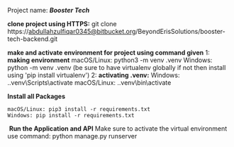 Project name: ***Booster Tech***

**clone project using HTTPS:**
git clone https://abdullahzulfiqar0345@bitbucket.org/BeyondErisSolutions/booster-tech-backend.git

**make and activate environment for project using command given**
1: **making environment**
    macOS/Linux: python3 -m venv .venv 
   Windows: python -m venv .venv
   (be sure to have virtualenv globally if not then install using 'pip install virtualenv')
2: **activating .venv:**
    Windows: .\.venv\Scripts\activate
    macOS/Linux: .\.venv\bin\activate

**Install  all Packages**
```
macOS/Linux: pip3 install -r requirements.txt
Windows: pip install -r requirements.txt
```
​
**Run the Application and API**
Make sure to activate the virtual environment
​use command: python manage.py runserver